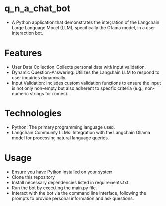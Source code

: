 # q_n_a_chat_bot
  - A Python application that demonstrates the integration of the Langchain Large Language Model (LLM), specifically the Ollama model, in a user interaction bot.

# Features
  - User Data Collection: Collects personal data with input validation.
  - Dynamic Question-Answering: Utilizes the Langchain LLM to respond to user inquiries dynamically.
  - Input Validation: Includes custom validation functions to ensure the input is not only non-empty but also adherent to specific criteria (e.g., non-numeric strings for names).
# Technologies
  - Python: The primary programming language used.
  - Langchain Community LLMs: Integration with the Langchain Ollama model for processing natural language queries.
# Usage
  - Ensure you have Python installed on your system.
  - Clone this repository.
  - Install necessary dependencies listed in requirements.txt.
  - Run the bot by executing the main.py file.
  - Interact with the bot via the command line interface, following the prompts to provide personal information and ask questions.
